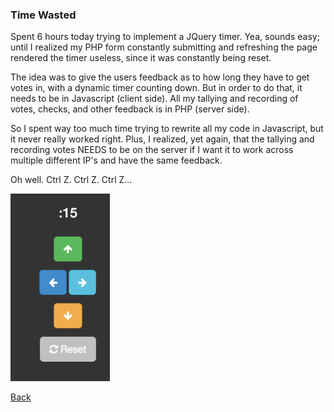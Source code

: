 ### Time Wasted

Spent 6 hours today trying to implement a JQuery timer. Yea, sounds easy; until I realized my PHP form constantly submitting and refreshing the page rendered the timer useless, since it was constantly being reset.

The idea was to give the users feedback as to how long they have to get votes in, with a dynamic timer counting down. But in order to do that, it needs to be in Javascript (client side). All my tallying and recording of votes, checks, and other feedback is in PHP (server side).

So I spent way too much time trying to rewrite all my code in Javascript, but it never really worked right. Plus, I realized, yet again, that the tallying and recording votes NEEDS to be on the server if I want it to work across multiple different IP's and have the same feedback.

Oh well. Ctrl Z. Ctrl Z. Ctrl Z...

<img src="img/failed_timer.png" height="300">

[Back](4.md)
